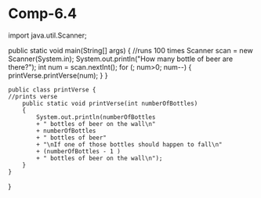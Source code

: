 # Comp-6.4

import java.util.Scanner;

public static void main(String[] args) {
		//runs 100 times
	Scanner scan = new Scanner(System.in);
	System.out.println("How many bottle of beer are there?");
            int num = scan.nextInt();
            for (; num>0; num--)
            {
            printVerse.printVerse(num);
            }
    }
    
    public class printVerse {
	//prints verse
        public static void printVerse(int numberOfBottles)
        {
            System.out.println(numberOfBottles 
            + " bottles of beer on the wall\n" 
            + numberOfBottles 
            + " bottles of beer" 
            + "\nIf one of those bottles should happen to fall\n" 
            + (numberOfBottles - 1 )
            + " bottles of beer on the wall\n");
        }
    }
}
